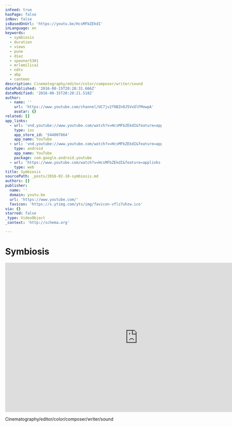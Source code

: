 ```yaml
---
inFeed: true
hasPage: false
inNav: false
isBasedOnUrl: 'https://youtu.be/HcsMFbZEkdI'
inLanguage: en
keywords:
  - symbiosis
  - duration
  - views
  - pune
  - diaz
  - spooner5301
  - mrlemilica1
  - ndtv
  - abp
  - canteen
description: Cinematography/editor/color/composer/writer/sound
datePublished: '2016-08-15T20:28:31.666Z'
dateModified: '2016-08-15T20:28:21.518Z'
author:
  - name: ''
    url: 'https://www.youtube.com/channel/UC7jv2f8BZn0J5VxOlFMowpA'
    avatar: {}
related: []
app_links:
  - url: 'vnd.youtube://www.youtube.com/watch?v=HcsMFbZEkdI&feature=applinks'
    type: ios
    app_store_id: '544007664'
    app_name: YouTube
  - url: 'vnd.youtube://www.youtube.com/watch?v=HcsMFbZEkdI&feature=applinks'
    type: android
    app_name: YouTube
    package: com.google.android.youtube
  - url: 'https://www.youtube.com/watch?v=HcsMFbZEkdI&feature=applinks'
    type: web
title: Symbiosis
sourcePath: _posts/2016-02-10-symbiosis.md
authors: []
publisher:
  name: ''
  domain: youtu.be
  url: 'https://www.youtube.com/'
  favicon: 'https://s.ytimg.com/yts/img/favicon-vflz7uhzw.ico'
via: {}
starred: false
_type: VideoObject
_context: 'http://schema.org'

---
```

# Symbiosis

<iframe src="https://cdn.embedly.com/widgets/media.html?src=https%3A%2F%2Fwww.youtube.com%2Fembed%2FHcsMFbZEkdI%3Ffeature%3Doembed&amp;url=https%3A%2F%2Fwww.youtube.com%2Fwatch%3Fv%3DHcsMFbZEkdI%26feature%3Dyoutu.be&amp;image=https%3A%2F%2Fi.ytimg.com%2Fvi%2FHcsMFbZEkdI%2Fhqdefault.jpg&amp;key=b7d04c9b404c499eba89ee7072e1c4f7&amp;type=text%2Fhtml&amp;schema=youtube" width="854" height="480" scrolling="no" frameborder="0" allowfullscreen="allowfullscreen" style=""></iframe>

Cinematography/editor/color/composer/writer/sound
